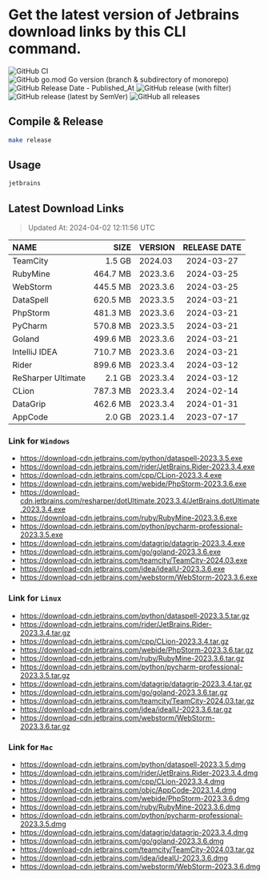 # Get the latest version of Jetbrains download links by this CLI command.

![GitHub CI](https://github.com/designinlife/jetbrains/actions/workflows/ci.yml/badge.svg)
![GitHub go.mod Go version (branch & subdirectory of monorepo)](https://img.shields.io/github/go-mod/go-version/designinlife/jetbrains/master)
![GitHub Release Date - Published_At](https://img.shields.io/github/release-date/designinlife/jetbrains)
![GitHub release (with filter)](https://img.shields.io/github/v/release/designinlife/jetbrains)
![GitHub release (latest by SemVer)](https://img.shields.io/github/downloads/designinlife/jetbrains/v1.1.10/total)
![GitHub all releases](https://img.shields.io/github/downloads/designinlife/jetbrains/total)

## Compile & Release

```bash
make release
```

## Usage

```bash
jetbrains
```

## Latest Download Links

> Updated At: 2024-04-02 12:11:56 UTC

| NAME | SIZE | VERSION | RELEASE DATE |
| :-- | --: | :-- | :--: |
| TeamCity | 1.5 GB | 2024.03 | 2024-03-27 |
| RubyMine | 464.7 MB | 2023.3.6 | 2024-03-25 |
| WebStorm | 445.5 MB | 2023.3.6 | 2024-03-25 |
| DataSpell | 620.5 MB | 2023.3.5 | 2024-03-21 |
| PhpStorm | 481.3 MB | 2023.3.6 | 2024-03-21 |
| PyCharm | 570.8 MB | 2023.3.5 | 2024-03-21 |
| Goland | 499.6 MB | 2023.3.6 | 2024-03-21 |
| IntelliJ IDEA | 710.7 MB | 2023.3.6 | 2024-03-21 |
| Rider | 899.6 MB | 2023.3.4 | 2024-03-12 |
| ReSharper Ultimate | 2.1 GB | 2023.3.4 | 2024-03-12 |
| CLion | 787.3 MB | 2023.3.4 | 2024-02-14 |
| DataGrip | 462.6 MB | 2023.3.4 | 2024-01-31 |
| AppCode | 2.0 GB | 2023.1.4 | 2023-07-17 |

### Link for `Windows`

* <https://download-cdn.jetbrains.com/python/dataspell-2023.3.5.exe>
* <https://download-cdn.jetbrains.com/rider/JetBrains.Rider-2023.3.4.exe>
* <https://download-cdn.jetbrains.com/cpp/CLion-2023.3.4.exe>
* <https://download-cdn.jetbrains.com/webide/PhpStorm-2023.3.6.exe>
* <https://download-cdn.jetbrains.com/resharper/dotUltimate.2023.3.4/JetBrains.dotUltimate.2023.3.4.exe>
* <https://download-cdn.jetbrains.com/ruby/RubyMine-2023.3.6.exe>
* <https://download-cdn.jetbrains.com/python/pycharm-professional-2023.3.5.exe>
* <https://download-cdn.jetbrains.com/datagrip/datagrip-2023.3.4.exe>
* <https://download-cdn.jetbrains.com/go/goland-2023.3.6.exe>
* <https://download-cdn.jetbrains.com/teamcity/TeamCity-2024.03.exe>
* <https://download-cdn.jetbrains.com/idea/ideaIU-2023.3.6.exe>
* <https://download-cdn.jetbrains.com/webstorm/WebStorm-2023.3.6.exe>

### Link for `Linux`

* <https://download-cdn.jetbrains.com/python/dataspell-2023.3.5.tar.gz>
* <https://download-cdn.jetbrains.com/rider/JetBrains.Rider-2023.3.4.tar.gz>
* <https://download-cdn.jetbrains.com/cpp/CLion-2023.3.4.tar.gz>
* <https://download-cdn.jetbrains.com/webide/PhpStorm-2023.3.6.tar.gz>
* <https://download-cdn.jetbrains.com/ruby/RubyMine-2023.3.6.tar.gz>
* <https://download-cdn.jetbrains.com/python/pycharm-professional-2023.3.5.tar.gz>
* <https://download-cdn.jetbrains.com/datagrip/datagrip-2023.3.4.tar.gz>
* <https://download-cdn.jetbrains.com/go/goland-2023.3.6.tar.gz>
* <https://download-cdn.jetbrains.com/teamcity/TeamCity-2024.03.tar.gz>
* <https://download-cdn.jetbrains.com/idea/ideaIU-2023.3.6.tar.gz>
* <https://download-cdn.jetbrains.com/webstorm/WebStorm-2023.3.6.tar.gz>

### Link for `Mac`

* <https://download-cdn.jetbrains.com/python/dataspell-2023.3.5.dmg>
* <https://download-cdn.jetbrains.com/rider/JetBrains.Rider-2023.3.4.dmg>
* <https://download-cdn.jetbrains.com/cpp/CLion-2023.3.4.dmg>
* <https://download-cdn.jetbrains.com/objc/AppCode-2023.1.4.dmg>
* <https://download-cdn.jetbrains.com/webide/PhpStorm-2023.3.6.dmg>
* <https://download-cdn.jetbrains.com/ruby/RubyMine-2023.3.6.dmg>
* <https://download-cdn.jetbrains.com/python/pycharm-professional-2023.3.5.dmg>
* <https://download-cdn.jetbrains.com/datagrip/datagrip-2023.3.4.dmg>
* <https://download-cdn.jetbrains.com/go/goland-2023.3.6.dmg>
* <https://download-cdn.jetbrains.com/teamcity/TeamCity-2024.03.tar.gz>
* <https://download-cdn.jetbrains.com/idea/ideaIU-2023.3.6.dmg>
* <https://download-cdn.jetbrains.com/webstorm/WebStorm-2023.3.6.dmg>
